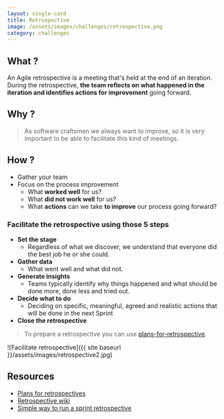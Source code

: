 ```yaml
---
layout: single-card
title: Retrospective
image: /assets/images/challenges/retrospective.png
category: challenges
---
```



## What ?
An Agile retrospective is a meeting that's held at the end of an iteration.  
During the retrospective, **the team reflects on what happened in the iteration and identifies actions for improvement** going forward.

## Why ?
> As software craftsmen we always want to improve, so it is very important to be able to facilitate this kind of meetings.

## How ?
* Gather your team
* Focus on the process improvement
  * What **worked well** for us?
  * What **did not work well** for us?
  * What **actions** can we take **to improve** our process going forward?

### Facilitate the retrospective using those 5 steps
  *  **Set the stage**
      * Regardless of what we discover, we understand that everyone did the best job he or she could.
  * **Gather data**
      * What went well and what did not.
  * **Generate insights**
      * Teams typically identify why things happened and what should be done more, done less and tried out.
  * **Decide what to do**
      * Deciding on specific, meaningful, agreed and realistic actions that will be done in the next Sprint
  * **Close the retrospective**


> To prepare a retrospective you can use [plans-for-retrospective](https://plans-for-retrospectives.com/en/).

![Facilitate retrospective]({{ site.baseurl }}/assets/images/retrospective2.jpg)  

## Resources
* [Plans for retrospectives](https://plans-for-retrospectives.com/)
* [Retrospective wiki](http://retrospectivewiki.org/index.php?title=Retrospective_Plans)
* [Simple way to run a sprint retrospective](https://www.mountaingoatsoftware.com/blog/a-simple-way-to-run-a-sprint-retrospective)
